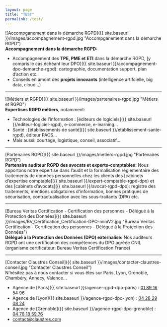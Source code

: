 ```yaml
---
layout: page
title: "TEST"
permalink: /test/
---
```


![Accompganement dans la démarche RGPD]({{ site.baseurl }}/images/accompagnement-rgpd.jpg "Accompganement dans la démarche RGPD")\
**Accompagnement dans la démarche RGPD:**
* Accompagnement des **TPE, PME et ETI** dans la démarche RGPD, [y compris le cas échéant leur DPO]({{ site.baseurl }}/accompagnement-dpo-demarche-rgpd): cartographie, documentation support, plan d’action etc.
* Conseils en amont des **projets innovants** (intelligence artifcielle, big data, cloud…)

---

![Métiers et RGPD]({{ site.baseurl }}/images/partenaires-rgpd.jpg "Métiers et RGPD")\
**Expertises RGPD métiers**, notamment:
* Technologies de l’information : [éditeurs de logiciels]({{ site.baseurl }}/editeur-logiciel-rgpd), e-commerce, e-learning...
* Santé : [établissements de santé]({{ site.baseurl }}/etablissement-sante-rgpd), éditeur PACS...
* Mais aussi: courtage, logistique, conseil, associatif...

---

[Partenaires RGPD]({{ site.baseurl }}/images/metiers-rgpd.jpg "Partenaires RGPD")\
**Partenaire auditeur RGPD des avocats et experts-comptables:**
Nous apportons notre expertise dans l’audit et la formalisation règlementaire des traitements de données personnelles chez les clients des [cabinets d’expertise comptable]({{ site.baseurl }}/expert-comptable-rgpd-dpo) et des [cabinets d’avocats]({{ site.baseurl }}/avocat-rgpd-dpo): registre des traitements, mentions obligatoires d'information, bonnes pratiques de sécurisation, contractualisation avec les sous-traitants (DPA) etc.

---

[Bureau Veritas Certification - Certification des personnes - Délégué à la Protection des Données]({{ site.baseurl }}/images/BV_Certification_Certification-DPO-miniV2.jpg "Bureau Veritas Certification - Certification des personnes - Délégué à la Protection des Données")\
**Délégué à la Protection des Données (DPO) externalisé:**
Nos auditeurs RGPD ont une certification des compétences du DPO agréée CNIL (organisme certificateur: Bureau Veritas Certification France)

---

[Contacter Claustres Conseil]({{ site.baseurl }}/images/contacter-claustres-conseil.jpg "Contacter Claustres Conseil")\
N’hésitez pas à nous contacter si vous êtes sur Paris, Lyon, Grenoble, Chambéry, Annecy, Valence…
* Agence de [Paris]({{ site.baseurl }}/agence-rgpd-dpo-paris) : [01 89 16 54 96](tel:+33189165496)
* Agence de [Lyon]({{ site.baseurl }}/agence-rgpd-dpo-lyon) : [04 28 29 08 24](tel:+33428290824)
* Agence de [Grenoble]({{ site.baseurl }}/agence-rgpd-dpo-grenoble) : [04 76 18 59 76](tel:+33476185976)
* [contact@claustres.com](mailto:contact@claustres.com)

